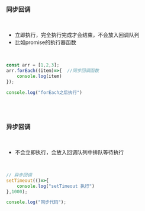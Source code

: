 ### 同步回调

<br>

- 立即执行，完全执行完成才会结束，不会放入回调队列
- 比如promise的执行器函数

<br>


```javascript
const arr = [1,2,3];
arr.forEach((item)=>{  //同步回调函数
    console.log(item)
});

console.log("forEach之后执行")
```

<br>

<br>

### 异步回调

<br>

- 不会立即执行，会放入回调队列中排队等待执行

<br>

```javascript
// 异步回调
setTimeout(()=>{
    console.log("setTimeout 执行")
},1000);

console.log("同步代码");
```
